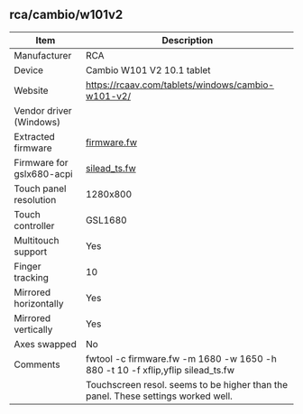 rca/cambio/w101v2
--------------------

| Item | Description |
|------|-------------|
| Manufacturer            | RCA                      |
| Device                  | Cambio W101 V2 10.1 tablet |
| Website                 | https://rcaav.com/tablets/windows/cambio-w101-v2/ |
| Vendor driver (Windows) |  |
| Extracted firmware      | [firmware.fw](firmware.fw) |
| Firmware for gslx680-acpi | [silead_ts.fw](silead_ts.fw) |
| Touch panel resolution  | 1280x800 |
| Touch controller        | GSL1680 |
| Multitouch support      | Yes |
| Finger tracking         | 10 |
| Mirrored horizontally   | Yes |
| Mirrored vertically     | Yes |
| Axes swapped            | No |
| Comments                | fwtool -c firmware.fw -m 1680 -w 1650 -h 880 -t 10 -f xflip,yflip silead_ts.fw |
|                         | Touchscreen resol. seems to be higher than the panel.  These settings worked well. |
